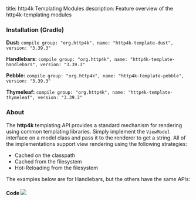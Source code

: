 title: http4k Templating Modules
description: Feature overview of the http4k-templating modules

### Installation (Gradle)
**Dust:** ```compile group: "org.http4k", name: "http4k-template-dust", version: "3.39.3"```

**Handlebars:** ```compile group: "org.http4k", name: "http4k-template-handlebars", version: "3.39.3"```

**Pebble:** ```compile group: "org.http4k", name: "http4k-template-pebble", version: "3.39.3"```

**Thymeleaf:** ```compile group: "org.http4k", name: "http4k-template-thymeleaf", version: "3.39.3"```

### About
The **http4k** templating API provides a standard mechanism for rendering using common templating libraries. Simply implement the `ViewModel` interface on a model class and pass it to the renderer to get a string. All of the implementations support view rendering using the following strategies:

* Cached on the classpath
* Cached from the filesystem
* Hot-Reloading from the filesystem

The examples below are for Handlebars, but the others have the same APIs:

#### Code  [<img class="octocat" src="/img/octocat-32.png"/>](https://github.com/http4k/http4k/blob/master/src/docs/guide/modules/templating/example.kt)

 <script src="https://gist-it.appspot.com/https://github.com/http4k/http4k/blob/master/src/docs/guide/modules/templating/example.kt"></script>
